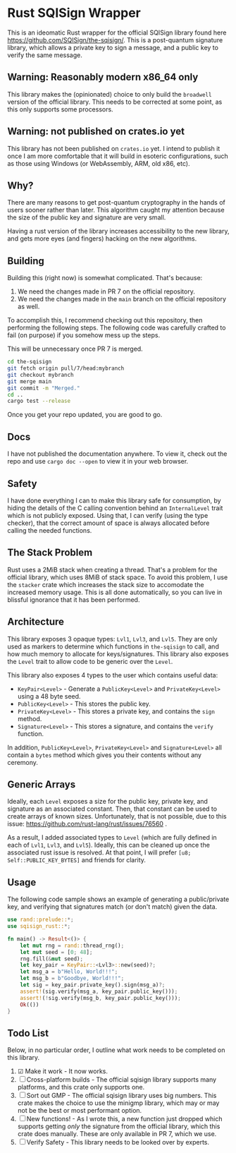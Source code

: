 # Rust SQISign Wrapper

This is an ideomatic Rust wrapper for the official SQISign library
found here https://github.com/SQISign/the-sqisign/.  This is a post-quantum
signature library, which allows a private key to sign a message, and
a public key to verify the same message.

## Warning: Reasonably modern x86_64 only

This library makes the (opinionated) choice to only build the `broadwell`
version of the official library.  This needs to be corrected at some point, as
this only supports some processors.

## Warning: not published on crates.io yet

This library has not been published on `crates.io` yet.  I intend to publish it
once I am more comfortable that it will build in esoteric configurations, such
as those using Windows (or WebAssembly, ARM, old x86, etc).

## Why?

There are many reasons to get post-quantum cryptography in the hands of users
sooner rather than later.  This algorithm caught my attention because the size
of the public key and signature are very small.

Having a rust version of the library increases accessibility to the new
library, and gets more eyes (and fingers) hacking on the new algorithms.

## Building

Building this (right now) is somewhat complicated.  That's because:

1. We need the changes made in PR 7 on the official repository.
2. We need the changes made in the `main` branch on the official repository
   as well.

To accomplish this, I recommend checking out this repository, then
performing the following steps.  The following code was carefully crafted
to fail (on purpose) if you somehow mess up the steps.

This will be unnecessary once PR 7 is merged.

```bash
cd the-sqisign
git fetch origin pull/7/head:mybranch
git checkout mybranch
git merge main
git commit -m "Merged."
cd ..
cargo test --release
```

Once you get your repo updated, you are good to go.

## Docs

I have not published the documentation anywhere.  To view it, check out
the repo and use `cargo doc --open` to view it in your web browser.

## Safety

I have done everything I can to make this library safe for consumption, by
hiding the details of the C calling convention behind an `InternalLevel` trait
which is not publicly exposed.  Using that, I can verify (using the type
checker), that the correct amount of space is always allocated before calling
the needed functions.

## The Stack Problem

Rust uses a 2MiB stack when creating a thread.  That's a problem for the
official library, which uses 8MiB of stack space.  To avoid this problem,
I use the `stacker` crate which increases the stack size to accomodate
the increased memory usage.  This is all done automatically, so you can
live in blissful ignorance that it has been performed.

## Architecture

This library exposes 3 opaque types: `Lvl1`, `Lvl3`, and `Lvl5`.  They are
only used as markers to determine which functions in `the-sqisign` to call,
and how much memory to allocate for keys/signatures.  This library also
exposes the `Level` trait to allow code to be generic over the `Level`.

This library also exposes 4 types to the user which contains useful data:

* `KeyPair<Level>` - Generate a `PublicKey<Level>` and `PrivateKey<Level>` using
                     a 48 byte seed.
* `PublicKey<Level>` - This stores the public key.
* `PrivateKey<Level>` - This stores a private key, and contains the `sign` method.
* `Signature<Level>` - This stores a signature, and contains the `verify` function.

In addition, `PublicKey<Level>`, `PrivateKey<Level>` and `Signature<Level>` all contain
a `bytes` method which gives you their contents without any ceremony.

## Generic Arrays

Ideally, each `Level` exposes a size for the public key, private key, and
signature as an associated constant.  Then, that constant can be used to create
arrays of known sizes.  Unfortunately, that is not possible, due to this issue:
https://github.com/rust-lang/rust/issues/76560 .

As a result, I added associated types to `Level` (which are fully defined in
each of `Lvl1`, `Lvl3`, and `Lvl5`).  Ideally, this can be cleaned up once the
associated rust issue is resolved.  At that point, I will prefer
`[u8; Self::PUBLIC_KEY_BYTES]` and friends for clarity.

## Usage

The following code sample shows an example of generating a public/private key, and
verifying that signatures match (or don't match) given the data.

```rust
use rand::prelude::*;
use sqisign_rust::*;

fn main() -> Result<()> {
    let mut rng = rand::thread_rng();
    let mut seed = [0; 48];
    rng.fill(&mut seed);
    let key_pair = KeyPair::<Lvl3>::new(seed)?;
    let msg_a = b"Hello, World!!!";
    let msg_b = b"Goodbye, World!!!";
    let sig = key_pair.private_key().sign(msg_a)?;
    assert!(sig.verify(msg_a, key_pair.public_key()));
    assert!(!sig.verify(msg_b, key_pair.public_key()));
    Ok(())
}
```

## Todo List

Below, in no particular order, I outline what work needs to be completed
on this library.

1. ☑ Make it work - It now works.
2. ☐ Cross-platform builds - The official sqisign library supports many platforms,
   and this crate only supports one.
3. ☐ Sort out GMP - The official sqisign library uses big numbers.  This crate
   makes the choice to use the minigmp library, which may or may not be the
   best or most performant option.
4. ☐ New functions! - As I wrote this, a new function just dropped which supports
   getting _only_ the signature from the official library, which this crate does
   manually.  These are only available in PR 7, which we use.
5. ☐ Verify Safety - This library needs to be looked over by experts.
